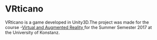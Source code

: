 # VRticano
VRticano is a game developed in Unity3D.The project was made for the course -[Virtual and Augmented Reality
](https://www.cgmi.uni-konstanz.de/lehre/lehrveranstaltungen/sommersemester-17/virtual-and-augmented-reality/) for the Summer Semester 2017 at the University of Konstanz.
